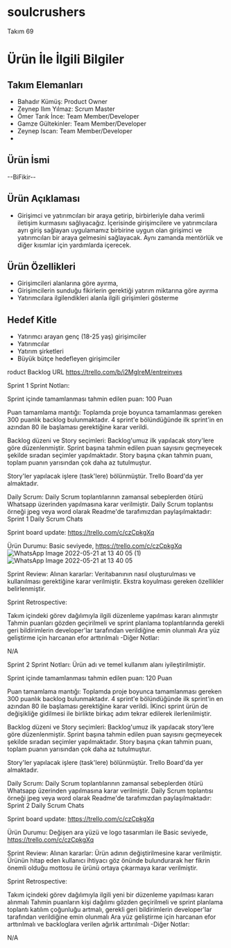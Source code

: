 # soulcrushers
Takım 69

# Ürün İle İlgili Bilgiler

## Takım Elemanları

- Bahadır Kümüş: Product Owner
- Zeynep Ilım Yılmaz: Scrum Master
- Ömer Tarık İnce: Team Member/Developer
- Gamze Gültekinler: Team Member/Developer
- Zeynep Iscan: Team Member/Developer
- 
## Ürün İsmi

--BiFikir--

## Ürün Açıklaması

- Girişimci ve yatırımcıları bir araya getirip, birbirleriyle daha verimli iletişim kurmasını sağlıyacağız. İçerisinde girişimcilere ve yatırımcılara ayrı giriş sağlayan uygulamamız birbirine uygun olan girişimci ve yatırımcıları bir araya gelmesini sağlayacak. Aynı zamanda mentörlük ve diğer kısımlar için yardımlarda içerecek.
## Ürün Özellikleri

- Girişimcileri alanlarına göre ayırma, 
- Girişimcilerin sunduğu fikirlerin gerektiği yatırım miktarına göre ayırma
- Yatırımcılara ilgilendikleri alanla ilgili girişimleri gösterme

## Hedef Kitle

-  Yatırımcı arayan genç (18-25 yaş) girişimciler
-  Yatırımcılar
-  Yatırım şirketleri
-  Büyük bütçe hedefleyen girişimciler


roduct Backlog URL
https://trello.com/b/i2MgIreM/entreinves

Sprint 1
Sprint Notları:

Sprint içinde tamamlanması tahmin edilen puan: 100 Puan

Puan tamamlama mantığı: Toplamda proje boyunca tamamlanması gereken 300 puanlık backlog bulunmaktadır. 4 sprint'e bölündüğünde ilk sprint'in en azından 80 ile başlaması gerektiğine karar verildi.

Backlog düzeni ve Story seçimleri: Backlog'umuz ilk yapılacak story'lere göre düzenlenmiştir. Sprint başına tahmin edilen puan sayısını geçmeyecek şekilde sıradan seçimler yapılmaktadır. Story başına çıkan tahmin puanı, toplam puanın yarısından çok daha az tutulmuştur.

Story'ler yapılacak işlere (task'lere) bölünmüştür. Trello Board'da yer almaktadır.

Daily Scrum: Daily Scrum toplantılarının zamansal sebeplerden ötürü Whatsapp üzerinden yapılmasına karar verilmiştir. Daily Scrum toplantısı örneği jpeg veya word olarak Readme'de tarafımızdan paylaşılmaktadır: Sprint 1 Daily Scrum Chats

Sprint board update: https://trello.com/c/czCpkgXq

Ürün Durumu: Basic seviyede, https://trello.com/c/czCpkgXq
![WhatsApp Image 2022-05-21 at 13 40 05 (1)](https://user-images.githubusercontent.com/104437382/169877276-a11e8635-5ddd-43cd-8042-9be2fe63f567.jpeg)                
![WhatsApp Image 2022-05-21 at 13 40 05](https://user-images.githubusercontent.com/104437382/169877292-e727c2c9-6cf0-4a55-9e76-2ab5d581ffc4.jpeg)


Sprint Review: Alınan kararlar: Veritabanının nasıl oluşturulması ve kullanılması gerektiğine karar verilmiştir. Ekstra koyulması gereken özellikler belirlenmiştir.

Sprint Retrospective:

Takım içindeki görev dağılımıyla ilgili düzenleme yapılması kararı alınmıştır
Tahmin puanları gözden geçirilmeli ve sprint planlama toplantılarında gerekli geri bildirimlerin developer'lar tarafından verildiğine emin olunmalı
Ara yüz geliştirme için harcanan efor arttırılmalı
-Diğer Notlar:

N/A

Sprint 2
Sprint Notları: Ürün adı ve temel kullanım alanı iyileştirilmiştir.

Sprint içinde tamamlanması tahmin edilen puan: 120 Puan

Puan tamamlama mantığı: Toplamda proje boyunca tamamlanması gereken 300 puanlık backlog bulunmaktadır. 4 sprint'e bölündüğünde ilk sprint'in en azından 80 ile başlaması gerektiğine karar verildi. İKinci sprint ürün de değişikliğe gidilmesi ile birlikte birkaç adım tekrar edilerek ilerlenilmiştir.

Backlog düzeni ve Story seçimleri: Backlog'umuz ilk yapılacak story'lere göre düzenlenmiştir. Sprint başına tahmin edilen puan sayısını geçmeyecek şekilde sıradan seçimler yapılmaktadır. Story başına çıkan tahmin puanı, toplam puanın yarısından çok daha az tutulmuştur.

Story'ler yapılacak işlere (task'lere) bölünmüştür. Trello Board'da yer almaktadır. 

Daily Scrum: Daily Scrum toplantılarının zamansal sebeplerden ötürü Whatsapp üzerinden yapılmasına karar verilmiştir. Daily Scrum toplantısı örneği jpeg veya word olarak Readme'de tarafımızdan paylaşılmaktadır: Sprint 2 Daily Scrum Chats

Sprint board update: https://trello.com/c/czCpkgXq

Ürün Durumu: Değişen ara yüzü ve logo tasarımları ile Basic seviyede, https://trello.com/c/czCpkgXq

Sprint Review: Alınan kararlar: Ürün adının değiştirilmesine karar verilmiştir. Ürünün hitap eden kullanıcı ihtiyacı göz önünde bulundurarak her fikrin önemli olduğu mottosu ile ürünü ortaya çıkarmaya karar verilmiştir.

Sprint Retrospective:

Takım içindeki görev dağılımıyla ilgili yeni bir düzenleme yapılması kararı alınmalı
Tahmin puanların kişi dağılımı gözden geçirilmeli ve sprint planlama toplantı katılım çoğunluğu artmalı, gerekli geri bildirimlerin developer'lar tarafından verildiğine emin olunmalı
Ara yüz geliştirme için harcanan efor arttırılmalı ve backloglara verilen ağırlık arttırılmalı
-Diğer Notlar:

N/A

